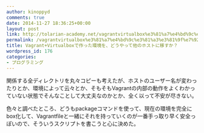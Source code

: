 ```yaml
---
author: kinoppyd
comments: true
date: 2014-11-27 18:36:25+00:00
layout: post
link: http://tolarian-academy.net/vagrantvirtualbox%e3%81%a7%e4%bd%9c%e3%81%a3%e3%81%9f%e7%92%b0%e5%a2%83%e3%82%92%e3%80%81%e3%81%a9%e3%81%86%e3%82%84%e3%81%a3%e3%81%a6%e4%bb%96%e3%81%ae%e3%83%9b%e3%82%b9%e3%83%88%e3%81%ab%e7%a7%bb/
permalink: /vagrantvirtualbox%e3%81%a7%e4%bd%9c%e3%81%a3%e3%81%9f%e7%92%b0%e5%a2%83%e3%82%92%e3%80%81%e3%81%a9%e3%81%86%e3%82%84%e3%81%a3%e3%81%a6%e4%bb%96%e3%81%ae%e3%83%9b%e3%82%b9%e3%83%88%e3%81%ab%e7%a7%bb
title: Vagrant+Virtualboxで作った環境を、どうやって他のホストに移すか？
wordpress_id: 176
categories:
- プログラミング
---
```


関係する全ディレクトリを丸々コピーも考えたが、ホストのユーザー名が変わったりとか、環境によって云々とか、そもそもVagrantの内部の動作をよくわかっていない状態でそんなことして大丈夫なのかとか、全く以って不安が尽きない。

色々と調べたところ、どうもpackageコマンドを使って、現在の環境を完全にbox化して、Vagrantfileと一緒にそれを持っていくのが一番手っ取り早く安全っぽいので、そういうスクリプトを書こうと心に決めた。
